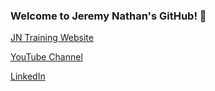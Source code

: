 ### Welcome to Jeremy Nathan's GitHub! 👋
[JN Training Website](https://www.jncomputertraining.com/)

[YouTube Channel](https://www.youtube.com/channel/UCKsyi_epOMJU57GB88tygLg)

[LinkedIn](https://www.linkedin.com/in/jeremy-nathan-24332a20/)
<!--
**jeremynathan/jeremynathan** is a ✨ _special_ ✨ repository because its `README.md` (this file) appears on your GitHub profile.

Here are some ideas to get you started:

- 🔭 I’m currently working on ...
- 🌱 I’m currently learning ...
- 👯 I’m looking to collaborate on ...
- 🤔 I’m looking for help with ...
- 💬 Ask me about ...
- 📫 How to reach me: ...
- 😄 Pronouns: ...
- ⚡ Fun fact: ...
-->
